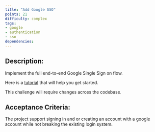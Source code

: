 ```yaml
---
title: "Add Google SSO"
points: 21
difficulty: complex
tags: 
- google
- authentication
- sso
dependencies:
---
```


## Description:

Implement the full end-to-end Google Single Sign on flow. 

Here is a [tutorial](https://blog.logrocket.com/guide-adding-google-login-react-app/) that will help you get started.

This challenge will require changes across the codebase.

## Acceptance Criteria:

The project support signing in and or creating an account with a google account while not breaking the existing login system.